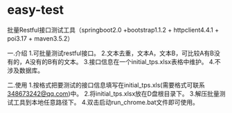 # easy-test
批量Restful接口测试工具（springboot2.0 +bootstrap1.1.2 +  httpclient4.4.1 + poi3.17 + maven3.5.2）

一.介绍
1.可批量测试restful接口。
2.文本去重，文本A，文本B，可比较A有B没有的，A没有的B有的文本。
3.接口信息在一个initial_tps.xlsx表格中维护。
4.不涉及数据库。

二.使用
1.按格式把要测试的接口信息填写在initial_tps.xls(需要格式可联系  348673242@qq.com)中。
2.将initial_tps.xlsx放在D盘根目录下。
3.解压批量测试工具到本地任意路径下。
4.双击启动run_chrome.bat文件即可使用。
